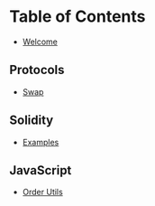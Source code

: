# Table of Contents

- [Welcome](README.md)

## Protocols

- [Swap](protocols/swap.md)

## Solidity

- [Examples](solidity/examples.md)

## JavaScript

- [Order Utils](javascript/order-utils.md)
